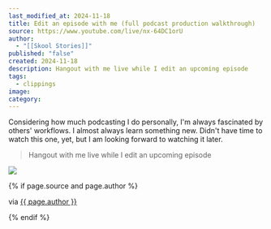 ```yaml
---
last_modified_at: 2024-11-18
title: Edit an episode with me (full podcast production walkthrough)
source: https://www.youtube.com/live/nx-64DC1orU
author:
  - "[[Skool Stories]]"
published: "false"
created: 2024-11-18
description: Hangout with me live while I edit an upcoming episode
tags:
  - clippings
image: 
category:
---
```

Considering how much podcasting I do personally, I'm always fascinated by others' workflows. I almost always learn something new. Didn't have time to watch this one, yet, but I am looking forward to watching it later. 

> Hangout with me live while I edit an upcoming episode 

![](https://www.youtube.com/watch?v=live_chat)

{% if page.source and page.author %}
  <p>via <a href="{{ page.source }}">{{ page.author }}</a></p>
{% endif %}